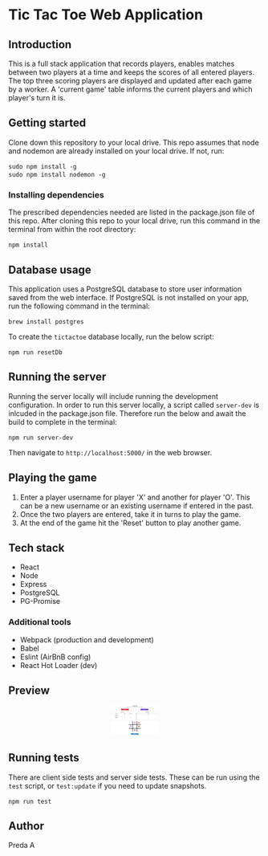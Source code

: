 # Tic Tac Toe Web Application



## Introduction
This is a full stack application that records players, enables matches between two players at a time and keeps the scores of all entered players.
The top three scoring players are displayed and updated after each game by a worker.
A 'current game' table informs the current players and which player's turn it is.



## Getting started
Clone down this repository to your local drive.
This repo assumes that node and nodemon are already installed on your local drive.
If not, run:
```
sudo npm install -g
sudo npm install nodemon -g 
```

### Installing dependencies
The prescribed dependencies needed are listed in the package.json file of this repo. After cloning this repo to your local drive, run this command in the terminal from within the root directory:
```
npm install
```



## Database usage
This application uses a PostgreSQL database to store user information saved from the web interface.
If PostgreSQL is not installed on your app, run the following command in the terminal:
```
brew install postgres
```
To create the `tictactoe` database locally, run the below script:
```
npm run resetDb
```



## Running the server
Running the server locally will include running the development configuration.
In order to run this server locally, a script called `server-dev` is inlcuded in the package.json file. Therefore run the below and await the build to complete in the terminal:
```
npm run server-dev
```
Then navigate to `http://localhost:5000/` in the web browser.



## Playing the game
1. Enter a player username for player 'X' and another for player 'O'. This can be a new username or an existing username if entered in the past.
2. Once the two players are entered, take it in turns to play the game.
3. At the end of the game hit the 'Reset' button to play another game.



## Tech stack
* React
* Node
* Express
* PostgreSQL
* PG-Promise

### Additional tools
* Webpack (production and development)
* Babel
* Eslint (AirBnB config)
* React Hot Loader (dev)



## Preview
<p align="center">
  <img src="previews/tictactoePreview.png" style="width: 20%; height: 20%" >
</p>


## Running tests
There are client side tests and server side tests.
These can be run using the `test` script, or `test:update` if you need to update snapshots.
```
npm run test
```


## Author
Preda A